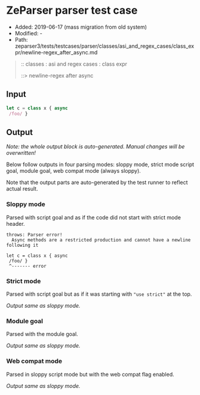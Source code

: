 # ZeParser parser test case

- Added: 2019-06-17 (mass migration from old system)
- Modified: -
- Path: zeparser3/tests/testcases/parser/classes/asi_and_regex_cases/class_expr/newline-regex_after_async.md

> :: classes : asi and regex cases : class expr
>
> ::> newline-regex after async

## Input

`````js
let c = class x { async 
 /foo/ }
`````

## Output

_Note: the whole output block is auto-generated. Manual changes will be overwritten!_

Below follow outputs in four parsing modes: sloppy mode, strict mode script goal, module goal, web compat mode (always sloppy).

Note that the output parts are auto-generated by the test runner to reflect actual result.

### Sloppy mode

Parsed with script goal and as if the code did not start with strict mode header.

`````
throws: Parser error!
  Async methods are a restricted production and cannot have a newline following it

let c = class x { async
 /foo/ }
 ^------- error
`````

### Strict mode

Parsed with script goal but as if it was starting with `"use strict"` at the top.

_Output same as sloppy mode._

### Module goal

Parsed with the module goal.

_Output same as sloppy mode._

### Web compat mode

Parsed in sloppy script mode but with the web compat flag enabled.

_Output same as sloppy mode._
